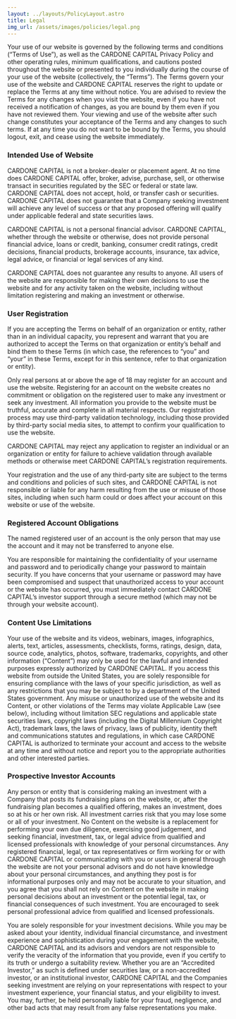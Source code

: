 ```yaml
---
layout: ../layouts/PolicyLayout.astro
title: Legal
img_url: /assets/images/policies/legal.png
---
```


Your use of our website is governed by the following terms and conditions (“Terms of Use”), as well as the CARDONE CAPITAL Privacy Policy and other operating rules, minimum qualifications, and cautions posted throughout the website or presented to you individually during the course of your use of the website (collectively, the “Terms”). The Terms govern your use of the website and CARDONE CAPITAL reserves the right to update or replace the Terms at any time without notice. You are advised to review the Terms for any changes when you visit the website, even if you have not received a notification of changes, as you are bound by them even if you have not reviewed them. Your viewing and use of the website after such change constitutes your acceptance of the Terms and any changes to such terms. If at any time you do not want to be bound by the Terms, you should logout, exit, and cease using the website immediately.

### Intended Use of Website

CARDONE CAPITAL is not a broker-dealer or placement agent. At no time does CARDONE CAPITAL offer, broker, advise, purchase, sell, or otherwise transact in securities regulated by the SEC or federal or state law. CARDONE CAPITAL does not accept, hold, or transfer cash or securities. CARDONE CAPITAL does not guarantee that a Company seeking investment will achieve any level of success or that any proposed offering will qualify under applicable federal and state securities laws.

CARDONE CAPITAL is not a personal financial advisor. CARDONE CAPITAL, whether through the website or otherwise, does not provide personal financial advice, loans or credit, banking, consumer credit ratings, credit decisions, financial products, brokerage accounts, insurance, tax advice, legal advice, or financial or legal services of any kind.

CARDONE CAPITAL does not guarantee any results to anyone. All users of the website are responsible for making their own decisions to use the website and for any activity taken on the website, including without limitation registering and making an investment or otherwise.

### User Registration

If you are accepting the Terms on behalf of an organization or entity, rather than in an individual capacity, you represent and warrant that you are authorized to accept the Terms on that organization or entity’s behalf and bind them to these Terms (in which case, the references to “you” and “your” in these Terms, except for in this sentence, refer to that organization or entity).

Only real persons at or above the age of 18 may register for an account and use the website. Registering for an account on the website creates no commitment or obligation on the registered user to make any investment or seek any investment. All information you provide to the website must be truthful, accurate and complete in all material respects. Our registration process may use third-party validation technology, including those provided by third-party social media sites, to attempt to confirm your qualification to use the website.

CARDONE CAPITAL may reject any application to register an individual or an organization or entity for failure to achieve validation through available methods or otherwise meet CARDONE CAPITAL’s registration requirements.

Your registration and the use of any third-party site are subject to the terms and conditions and policies of such sites, and CARDONE CAPITAL is not responsible or liable for any harm resulting from the use or misuse of those sites, including when such harm could or does affect your account on this website or use of the website.

### Registered Account Obligations

The named registered user of an account is the only person that may use the account and it may not be transferred to anyone else.

You are responsible for maintaining the confidentiality of your username and password and to periodically change your password to maintain security. If you have concerns that your username or password may have been compromised and suspect that unauthorized access to your account or the website has occurred, you must immediately contact CARDONE CAPITAL’s investor support through a secure method (which may not be through your website account).

### Content Use Limitations

Your use of the website and its videos, webinars, images, infographics, alerts, text, articles, assessments, checklists, forms, ratings, design, data, source code, analytics, photos, software, trademarks, copyrights, and other information (“Content”) may only be used for the lawful and intended purposes expressly authorized by CARDONE CAPITAL. If you access this website from outside the United States, you are solely responsible for ensuring compliance with the laws of your specific jurisdiction, as well as any restrictions that you may be subject to by a department of the United States government. Any misuse or unauthorized use of the website and its Content, or other violations of the Terms may violate Applicable Law (see below), including without limitation SEC regulations and applicable state securities laws, copyright laws (including the Digital Millennium Copyright Act), trademark laws, the laws of privacy, laws of publicity, identity theft and communications statutes and regulations, in which case CARDONE CAPITAL is authorized to terminate your account and access to the website at any time and without notice and report you to the appropriate authorities and other interested parties.

### Prospective Investor Accounts

Any person or entity that is considering making an investment with a Company that posts its fundraising plans on the website, or, after the fundraising plan becomes a qualified offering, makes an investment, does so at his or her own risk. All investment carries risk that you may lose some or all of your investment. No Content on the website is a replacement for performing your own due diligence, exercising good judgement, and seeking financial, investment, tax, or legal advice from qualified and licensed professionals with knowledge of your personal circumstances. Any registered financial, legal, or tax representatives or firm working for or with CARDONE CAPITAL or communicating with you or users in general through the website are not your personal advisors and do not have knowledge about your personal circumstances, and anything they post is for informational purposes only and may not be accurate to your situation, and you agree that you shall not rely on Content on the website in making personal decisions about an investment or the potential legal, tax, or financial consequences of such investment. You are encouraged to seek personal professional advice from qualified and licensed professionals.

You are solely responsible for your investment decisions. While you may be asked about your identity, individual financial circumstance, and investment experience and sophistication during your engagement with the website, CARDONE CAPITAL and its advisors and vendors are not responsible to verify the veracity of the information that you provide, even if you certify to its truth or undergo a suitability review. Whether you are an “Accredited Investor,” as such is defined under securities law, or a non-accredited investor, or an institutional investor, CARDONE CAPITAL and the Companies seeking investment are relying on your representations with respect to your investment experience, your financial status, and your eligibility to invest. You may, further, be held personally liable for your fraud, negligence, and other bad acts that may result from any false representations you make.
